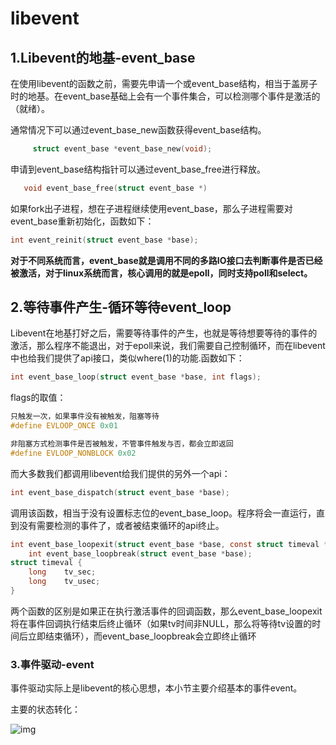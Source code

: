 # libevent

## 1.Libevent的地基-event_base

在使用libevent的函数之前，需要先申请一个或event_base结构，相当于盖房子时的地基。在event_base基础上会有一个事件集合，可以检测哪个事件是激活的（就绪）。

通常情况下可以通过event_base_new函数获得event_base结构。

```c
     struct event_base *event_base_new(void);
```

申请到event_base结构指针可以通过event_base_free进行释放。

  ```c
     void event_base_free(struct event_base *)
  ```



如果fork出子进程，想在子进程继续使用event_base，那么子进程需要对event_base重新初始化，函数如下：

```c
int event_reinit(struct event_base *base);
```

**对于不同系统而言，event_base就是调用不同的多路IO接口去判断事件是否已经被激活，对于linux系统而言，核心调用的就是epoll，同时支持poll和select。**

## 2.等待事件产生-循环等待event_loop      

Libevent在地基打好之后，需要等待事件的产生，也就是等待想要等待的事件的激活，那么程序不能退出，对于epoll来说，我们需要自己控制循环，而在libevent中也给我们提供了api接口，类似where(1)的功能.函数如下：

```c
int event_base_loop(struct event_base *base, int flags);
```

flags的取值：

```c
只触发一次，如果事件没有被触发，阻塞等待
#define EVLOOP_ONCE	0x01
```

```c
非阻塞方式检测事件是否被触发，不管事件触发与否，都会立即返回
#define EVLOOP_NONBLOCK	0x02
```

而大多数我们都调用libevent给我们提供的另外一个api：

```c
int event_base_dispatch(struct event_base *base);
```

调用该函数，相当于没有设置标志位的event_base_loop。程序将会一直运行，直到没有需要检测的事件了，或者被结束循环的api终止。

```c
int event_base_loopexit(struct event_base *base, const struct timeval *tv);
	int event_base_loopbreak(struct event_base *base);
struct timeval {
	long    tv_sec;                    
	long    tv_usec;   
}
```

两个函数的区别是如果正在执行激活事件的回调函数，那么event_base_loopexit将在事件回调执行结束后终止循环（如果tv时间非NULL，那么将等待tv设置的时间后立即结束循环），而event_base_loopbreak会立即终止循环

### 3.事件驱动-event

事件驱动实际上是libevent的核心思想，本小节主要介绍基本的事件event。

主要的状态转化：

![img](file:///D:/系统缓存/msohtmlclip1/01/clip_image002.jpg)